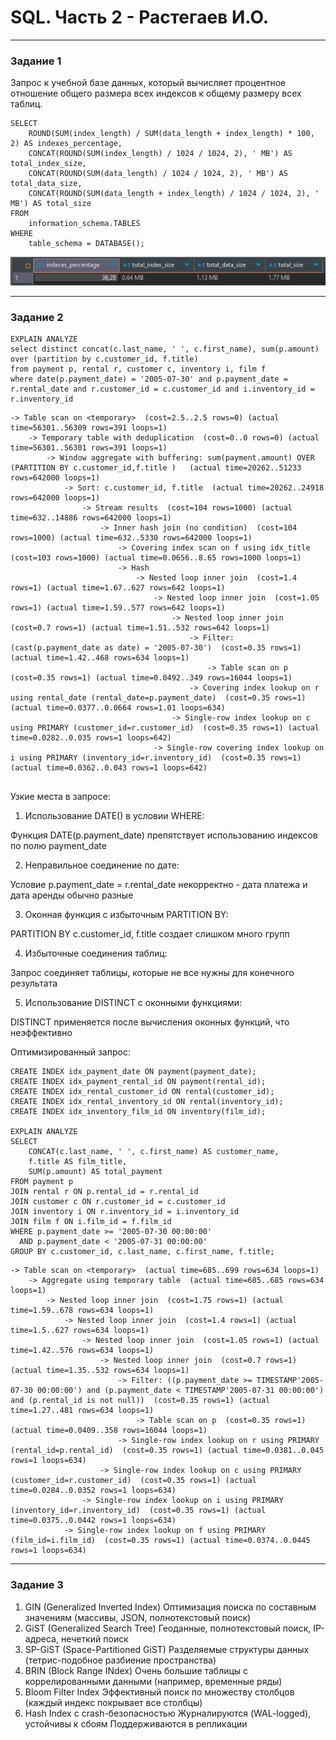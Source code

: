# SQL. Часть 2 - Растегаев И.О.

---


### Задание 1


Запрос к учебной базе данных, который вычисляет процентное отношение общего размера всех индексов к общему размеру всех таблиц.

```
SELECT 
    ROUND(SUM(index_length) / SUM(data_length + index_length) * 100, 2) AS indexes_percentage,
    CONCAT(ROUND(SUM(index_length) / 1024 / 1024, 2), ' MB') AS total_index_size,
    CONCAT(ROUND(SUM(data_length) / 1024 / 1024, 2), ' MB') AS total_data_size,
    CONCAT(ROUND(SUM(data_length + index_length) / 1024 / 1024, 2), ' MB') AS total_size
FROM 
    information_schema.TABLES
WHERE 
    table_schema = DATABASE();

```

![ex1](images/ex1.jpg)

---

### Задание 2


```
EXPLAIN ANALYZE
select distinct concat(c.last_name, ' ', c.first_name), sum(p.amount) over (partition by c.customer_id, f.title)
from payment p, rental r, customer c, inventory i, film f
where date(p.payment_date) = '2005-07-30' and p.payment_date = r.rental_date and r.customer_id = c.customer_id and i.inventory_id = r.inventory_id

```

```
-> Table scan on <temporary>  (cost=2.5..2.5 rows=0) (actual time=56301..56309 rows=391 loops=1)
    -> Temporary table with deduplication  (cost=0..0 rows=0) (actual time=56301..56301 rows=391 loops=1)
        -> Window aggregate with buffering: sum(payment.amount) OVER (PARTITION BY c.customer_id,f.title )   (actual time=20262..51233 rows=642000 loops=1)
            -> Sort: c.customer_id, f.title  (actual time=20262..24918 rows=642000 loops=1)
                -> Stream results  (cost=104 rows=1000) (actual time=632..14886 rows=642000 loops=1)
                    -> Inner hash join (no condition)  (cost=104 rows=1000) (actual time=632..5330 rows=642000 loops=1)
                        -> Covering index scan on f using idx_title  (cost=103 rows=1000) (actual time=0.0656..8.65 rows=1000 loops=1)
                        -> Hash
                            -> Nested loop inner join  (cost=1.4 rows=1) (actual time=1.67..627 rows=642 loops=1)
                                -> Nested loop inner join  (cost=1.05 rows=1) (actual time=1.59..577 rows=642 loops=1)
                                    -> Nested loop inner join  (cost=0.7 rows=1) (actual time=1.51..532 rows=642 loops=1)
                                        -> Filter: (cast(p.payment_date as date) = '2005-07-30')  (cost=0.35 rows=1) (actual time=1.42..468 rows=634 loops=1)
                                            -> Table scan on p  (cost=0.35 rows=1) (actual time=0.0492..349 rows=16044 loops=1)
                                        -> Covering index lookup on r using rental_date (rental_date=p.payment_date)  (cost=0.35 rows=1) (actual time=0.0377..0.0664 rows=1.01 loops=634)
                                    -> Single-row index lookup on c using PRIMARY (customer_id=r.customer_id)  (cost=0.35 rows=1) (actual time=0.0282..0.035 rows=1 loops=642)
                                -> Single-row covering index lookup on i using PRIMARY (inventory_id=r.inventory_id)  (cost=0.35 rows=1) (actual time=0.0362..0.043 rows=1 loops=642)


```

Узкие места в запросе:

1) Использование DATE() в условии WHERE:

Функция DATE(p.payment_date) препятствует использованию индексов по полю payment_date

2) Неправильное соединение по дате:

Условие p.payment_date = r.rental_date некорректно - дата платежа и дата аренды обычно разные

3) Оконная функция с избыточным PARTITION BY:

PARTITION BY c.customer_id, f.title создает слишком много групп

4) Избыточные соединения таблиц:

Запрос соединяет таблицы, которые не все нужны для конечного результата

5) Использование DISTINCT с оконными функциями:

DISTINCT применяется после вычисления оконных функций, что неэффективно

Оптимизированный запрос:

```
CREATE INDEX idx_payment_date ON payment(payment_date);
CREATE INDEX idx_payment_rental_id ON payment(rental_id);
CREATE INDEX idx_rental_customer_id ON rental(customer_id);
CREATE INDEX idx_rental_inventory_id ON rental(inventory_id);
CREATE INDEX idx_inventory_film_id ON inventory(film_id);

EXPLAIN ANALYZE
SELECT 
    CONCAT(c.last_name, ' ', c.first_name) AS customer_name,
    f.title AS film_title,
    SUM(p.amount) AS total_payment
FROM payment p
JOIN rental r ON p.rental_id = r.rental_id
JOIN customer c ON r.customer_id = c.customer_id
JOIN inventory i ON r.inventory_id = i.inventory_id
JOIN film f ON i.film_id = f.film_id
WHERE p.payment_date >= '2005-07-30 00:00:00' 
  AND p.payment_date < '2005-07-31 00:00:00'
GROUP BY c.customer_id, c.last_name, c.first_name, f.title;

```

```
-> Table scan on <temporary>  (actual time=685..699 rows=634 loops=1)
    -> Aggregate using temporary table  (actual time=685..685 rows=634 loops=1)
        -> Nested loop inner join  (cost=1.75 rows=1) (actual time=1.59..678 rows=634 loops=1)
            -> Nested loop inner join  (cost=1.4 rows=1) (actual time=1.5..627 rows=634 loops=1)
                -> Nested loop inner join  (cost=1.05 rows=1) (actual time=1.42..576 rows=634 loops=1)
                    -> Nested loop inner join  (cost=0.7 rows=1) (actual time=1.35..532 rows=634 loops=1)
                        -> Filter: ((p.payment_date >= TIMESTAMP'2005-07-30 00:00:00') and (p.payment_date < TIMESTAMP'2005-07-31 00:00:00') and (p.rental_id is not null))  (cost=0.35 rows=1) (actual time=1.27..481 rows=634 loops=1)
                            -> Table scan on p  (cost=0.35 rows=1) (actual time=0.0409..358 rows=16044 loops=1)
                        -> Single-row index lookup on r using PRIMARY (rental_id=p.rental_id)  (cost=0.35 rows=1) (actual time=0.0381..0.045 rows=1 loops=634)
                    -> Single-row index lookup on c using PRIMARY (customer_id=r.customer_id)  (cost=0.35 rows=1) (actual time=0.0284..0.0352 rows=1 loops=634)
                -> Single-row index lookup on i using PRIMARY (inventory_id=r.inventory_id)  (cost=0.35 rows=1) (actual time=0.0375..0.0442 rows=1 loops=634)
            -> Single-row index lookup on f using PRIMARY (film_id=i.film_id)  (cost=0.35 rows=1) (actual time=0.0374..0.0445 rows=1 loops=634)

```

---

### Задание 3


1) GIN (Generalized Inverted Index)
Оптимизация поиска по составным значениям (массивы, JSON, полнотекстовый поиск)
2) GiST (Generalized Search Tree)
Геоданные, полнотекстовый поиск, IP-адреса, нечеткий поиск
3) SP-GiST (Space-Partitioned GiST)
Разделяемые структуры данных (тетрис-подобное разбиение пространства)
4) BRIN (Block Range INdex)
Очень большие таблицы с коррелированными данными (например, временные ряды)
5) Bloom Filter Index
Эффективный поиск по множеству столбцов (каждый индекс покрывает все столбцы)
6) Hash Index с crash-безопасностью
Журналируются (WAL-logged), устойчивы к сбоям
Поддерживаются в репликации



